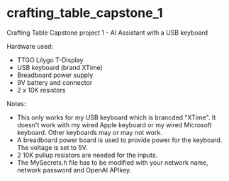 # crafting_table_capstone_1
Crafting Table Capstone project 1 - AI Assistant with a USB keyboard

Hardware used:
* TTGO Lilygo T-Display
* USB keyboard (brand XTime)
* Breadboard power supply
* 9V battery and connector
* 2 x 10K resistors

Notes:
* This only works for my USB keyboard which is brancded "XTime". It doesn't work with my wired Apple keyboard or my wired Microsoft keyboard. Other keyboards may or may not work.
* A breadboard power board is used to provide power for the keyboard. The voltage is set to 5V.
* 2 10K pullup resistors are needed for the inputs.
* The MySecrets.h file has to be modified with your network name, network password and OpenAI APIkey.
